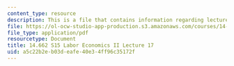 ```yaml
---
content_type: resource
description: This is a file that contains information regarding lecture 17.
file: https://ol-ocw-studio-app-production.s3.amazonaws.com/courses/14-662-labor-economics-ii-spring-2015/a5c22b2eb03deafe40e34ff96c35172f_MIT14_662S15_lecnotes17.pdf
file_type: application/pdf
resourcetype: Document
title: 14.662 S15 Labor Economics II Lecture 17
uid: a5c22b2e-b03d-eafe-40e3-4ff96c35172f
---
```

